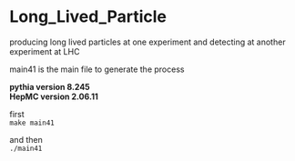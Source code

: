 # Long_Lived_Particle
producing long lived particles at one experiment and detecting at another experiment at LHC

main41 is the main file to generate the process

****pythia version 8.245****  
****HepMC version 2.06.11**** 

first  
``
make main41
``  
  
and then  
``
./main41
``
